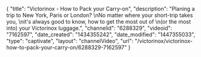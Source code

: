 {
    "title": "Victorinox - How to Pack your Carry-on",
    "description": "Planing a trip to New York, Paris or London? \nNo matter where your short-trip takes you, \nit's always good to know, how to get the most out of \n(or the most into) your Victorinox luggage.",
    "channelid": "6288329",
    "videoid": "7162597",
    "date_created": "1434355242",
    "date_modified": "1447355033",
    "type": "captivate",
    "layout": "channelVideo",
    "url": "\/victorinox\/victorinox-how-to-pack-your-carry-on\/6288329-7162597"
}